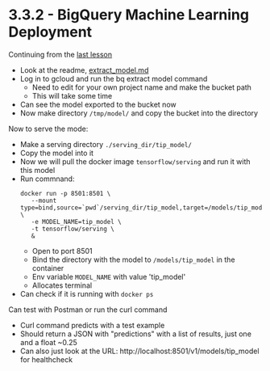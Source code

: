 # 3.3.2 - BigQuery Machine Learning Deployment

Continuing from the [last lesson](./3.3.1-ml-bigquery.md)
- Look at the readme, [extract_model.md](../extract_model.md)
- Log in to gcloud and run the bq extract model command
    - Need to edit for your own project name and make the bucket path
    - This will take some time
- Can see the model exported to the bucket now
- Now make directory `/tmp/model/` and copy the bucket into the directory

Now to serve the mode:
- Make a serving directory `./serving_dir/tip_model/`
- Copy the model into it
- Now we will pull the docker image `tensorflow/serving` and run it with this model
- Run commnand:
    ```
    docker run -p 8501:8501 \
       --mount type=bind,source=`pwd`/serving_dir/tip_model,target=/models/tip_model \
       -e MODEL_NAME=tip_model \
       -t tensorflow/serving \
       &
    ```
    - Open to port 8501
    - Bind the directory with the model to `/models/tip_model` in the container
    - Env variable `MODEL_NAME` with value 'tip_model'
    - Allocates terminal
- Can check if it is running with `docker ps`

Can test with Postman or run the curl command
- Curl command predicts with a test example
- Should return a JSON with "predictions" with a list of results, just one and a float ~0.25
- Can also just look at the URL: http://localhost:8501/v1/models/tip_model for healthcheck